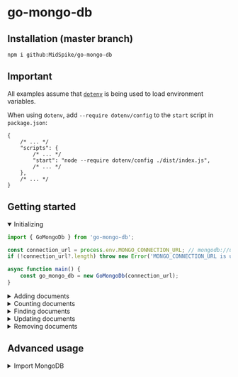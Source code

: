 # go-mongo-db

## Installation (master branch)

```
npm i github:MidSpike/go-mongo-db
```

## Important

All examples assume that [`dotenv`](https://www.npmjs.com/package/dotenv) is being used to load environment variables.

When using `dotenv`, add `--require dotenv/config` to the `start` script in `package.json`:
```json5
{
    /* ... */
    "scripts": {
        /* ... */
        "start": "node --require dotenv/config ./dist/index.js",
        /* ... */
    },
    /* ... */
}
```

## Getting started

<details open>
<summary>Initializing</summary>

```ts
import { GoMongoDb } from 'go-mongo-db';

const connection_url = process.env.MONGO_CONNECTION_URL; // mongodb://username:password@hostname:port/
if (!connection_url?.length) throw new Error('MONGO_CONNECTION_URL is undefined or empty');

async function main() {
    const go_mongo_db = new GoMongoDb(connection_url);
}
```
</details>

<details>
<summary>Adding documents</summary>

```ts
import { GoMongoDb } from 'go-mongo-db';

const connection_url = process.env.MONGO_CONNECTION_URL; // mongodb://username:password@hostname:port/
if (!connection_url?.length) throw new Error('MONGO_CONNECTION_URL is undefined or empty');

const database_name = process.env.MONGO_DATABASE_NAME;
if (!database_name?.length) throw new Error('MONGO_DATABASE_NAME is undefined or empty');

const collection_name = process.env.MONGO_USERS_COLLECTION_NAME;
if (!collection_name?.length) throw new Error('MONGO_USERS_COLLECTION_NAME is undefined or empty');

async function main() {
    const go_mongo_db = new GoMongoDb(connection_url);

    const documents_to_add = [
        {
            'user_id': '34565232141264',
            'name': 'John Doe',
            'gender': 'male',
            'age': 26,
        }, {
            'user_id': '34561234213412'
            'name': 'Jane Doe',
            'gender': 'female',
            'age': 43,
        },
    ];

    await go_mongo_db.add(database_name, collection_name, documents_to_add);
}

main();
```
</details>

<details>
<summary>Counting documents</summary>

```ts
import { GoMongoDb } from 'go-mongo-db';

const connection_url = process.env.MONGO_CONNECTION_URL; // mongodb://username:password@hostname:port/
if (!connection_url?.length) throw new Error('MONGO_CONNECTION_URL is undefined or empty');

const database_name = process.env.MONGO_DATABASE_NAME;
if (!database_name?.length) throw new Error('MONGO_DATABASE_NAME is undefined or empty');

const collection_name = process.env.MONGO_USERS_COLLECTION_NAME;
if (!collection_name?.length) throw new Error('MONGO_USERS_COLLECTION_NAME is undefined or empty');

async function main() {
    const go_mongo_db = new GoMongoDb(connection_url);

    const find_filter = {
        'gender': 'female',
    };

    const num_documents_matching_filter = await go_mongo_db.count(database_name, collection_name, find_filter);
}

main();
```
</details>

<details>
<summary>Finding documents</summary>

```ts
import { GoMongoDb } from 'go-mongo-db';

const connection_url = process.env.MONGO_CONNECTION_URL; // mongodb://username:password@hostname:port/
if (!connection_url?.length) throw new Error('MONGO_CONNECTION_URL is undefined or empty');

const database_name = process.env.MONGO_DATABASE_NAME;
if (!database_name?.length) throw new Error('MONGO_DATABASE_NAME is undefined or empty');

const collection_name = process.env.MONGO_USERS_COLLECTION_NAME;
if (!collection_name?.length) throw new Error('MONGO_USERS_COLLECTION_NAME is undefined or empty');

async function main() {
    const go_mongo_db = new GoMongoDb(connection_url);

    const find_filter = {
        'gender': 'male',
    };

    const all_matching_documents = await go_mongo_db.find(database_name, collection_name, find_filter);

    const [ first_matching_document ] = await go_mongo_db.find(database_name, collection_name, find_filter);
}

main();
```
</details>

<details>
<summary>Updating documents</summary>

```ts
import { GoMongoDb } from 'go-mongo-db';

const connection_url = process.env.MONGO_CONNECTION_URL; // mongodb://username:password@hostname:port/
if (!connection_url?.length) throw new Error('MONGO_CONNECTION_URL is undefined or empty');

const database_name = process.env.MONGO_DATABASE_NAME;
if (!database_name?.length) throw new Error('MONGO_DATABASE_NAME is undefined or empty');

const collection_name = process.env.MONGO_USERS_COLLECTION_NAME;
if (!collection_name?.length) throw new Error('MONGO_USERS_COLLECTION_NAME is undefined or empty');

async function main() {
    const go_mongo_db = new GoMongoDb(connection_url);

    const update_filter = {
        'user_id': '34565232141264',
    };

    const update_operations = {
        $set: {
            'age': 27,
        },
    };

    const update_options = {
        upsert: true, // used to create a new document if it doesn't already exist
    };

    await go_mongo_db.update(database_name, collection_name, update_filter, update_operations, update_options);
}

main();
```
</details>

<details>
<summary>Removing documents</summary>

```ts
import { GoMongoDb } from 'go-mongo-db';

const connection_url = process.env.MONGO_CONNECTION_URL; // mongodb://username:password@hostname:port/
if (!connection_url?.length) throw new Error('MONGO_CONNECTION_URL is undefined or empty');

const database_name = process.env.MONGO_DATABASE_NAME;
if (!database_name?.length) throw new Error('MONGO_DATABASE_NAME is undefined or empty');

const collection_name = process.env.MONGO_USERS_COLLECTION_NAME;
if (!collection_name?.length) throw new Error('MONGO_USERS_COLLECTION_NAME is undefined or empty');

async function main() {
    const go_mongo_db = new GoMongoDb(connection_url);

    const remove_filter = {
        'user_id': '34561234213412',
    };

    await go_mongo_db.remove(database_name, collection_name, remove_filter);
}

main();
```
</details>

## Advanced usage

<details>
<summary>Import MongoDB</summary>

The following example shows how to import the underlying MongoDB library used by GoMongoDb.

```ts
import { MongoDb } from 'go-mongo-db';
```

This is useful for accessing features of MongoDB that are not normally exposed by GoMongoDb, such as TypeScript definitions and advanced methods of database manipulation.
</details>
